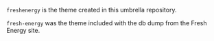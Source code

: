 `freshenergy` is the theme created in this umbrella repository.

`fresh-energy` was the theme included with the db dump from the Fresh Energy site.
